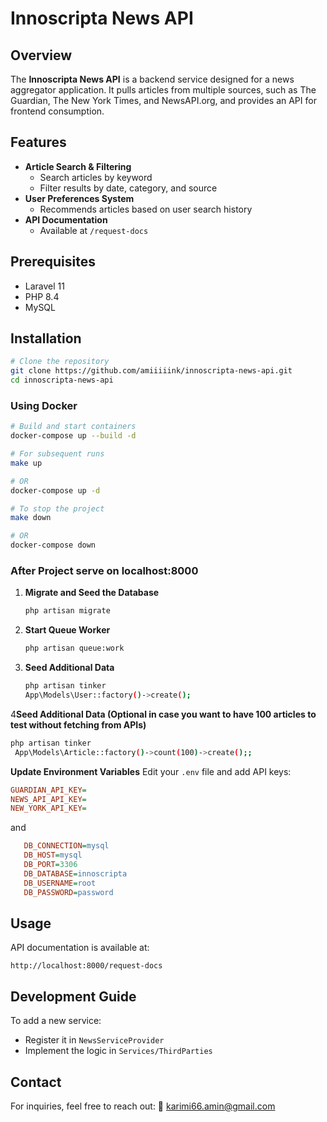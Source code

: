 # Innoscripta News API

## Overview

The **Innoscripta News API** is a backend service designed for a news aggregator application. It pulls articles from
multiple sources, such as The Guardian, The New York Times, and NewsAPI.org, and provides an API for frontend
consumption.

## Features

- **Article Search & Filtering**
    - Search articles by keyword
    - Filter results by date, category, and source
- **User Preferences System**
    - Recommends articles based on user search history
- **API Documentation**
    - Available at `/request-docs`

## Prerequisites

- Laravel 11
- PHP 8.4
- MySQL

## Installation

```bash
# Clone the repository
git clone https://github.com/amiiiiink/innoscripta-news-api.git
cd innoscripta-news-api
```

### Using Docker

```bash
# Build and start containers
docker-compose up --build -d
```

```bash
# For subsequent runs
make up   
```

```bash
# OR
docker-compose up -d
```

```bash
# To stop the project
make down  
```

```bash
# OR
docker-compose down
```

### After Project serve on localhost:8000

1. **Migrate and Seed the Database**
   ```bash
   php artisan migrate
   ```

2. **Start Queue Worker**
   ```bash
   php artisan queue:work
   ```
3. **Seed Additional Data**
   ```bash
   php artisan tinker
   App\Models\User::factory()->create();
   ```

4**Seed Additional Data (Optional in case you want to have 100 articles to test without fetching from APIs)**
   ```bash
   php artisan tinker
    App\Models\Article::factory()->count(100)->create();;
   ```
  

 **Update Environment Variables**
   Edit your `.env` file and add API keys:
   ```ini
   GUARDIAN_API_KEY=
   NEWS_API_API_KEY=
   NEW_YORK_API_KEY=
   ```
   
   and

  ```ini
     DB_CONNECTION=mysql
     DB_HOST=mysql
     DB_PORT=3306
     DB_DATABASE=innoscripta
     DB_USERNAME=root
     DB_PASSWORD=password
   ```

## Usage

API documentation is available at:

```
http://localhost:8000/request-docs
```

## Development Guide

To add a new service:

- Register it in `NewsServiceProvider`
- Implement the logic in `Services/ThirdParties`

## Contact

For inquiries, feel free to reach out:
📧 [karimi66.amin@gmail.com](mailto:karimi66.amin@gmail.com)

